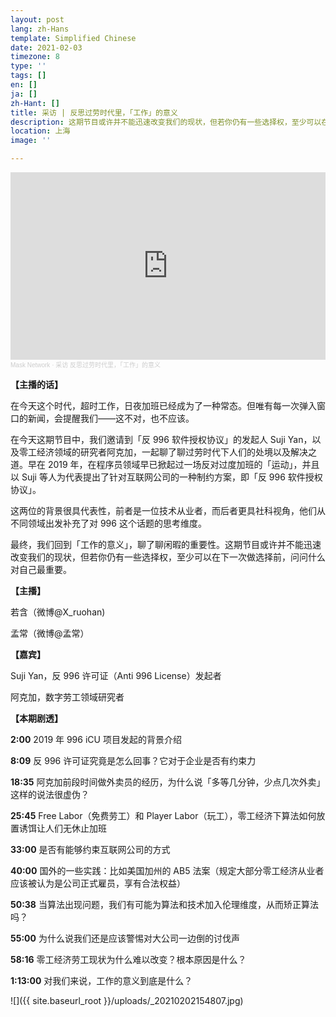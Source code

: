 ```yaml
---
layout: post
lang: zh-Hans
template: Simplified Chinese
date: 2021-02-03
timezone: 8
type: ''
tags: []
en: []
ja: []
zh-Hant: []
title: 采访 | 反思过劳时代里，「工作」的意义
description: 这期节目或许并不能迅速改变我们的现状，但若你仍有一些选择权，至少可以在下一次做选择前，问问什么对自己最重要。
location: 上海
image: ''

---
```

<iframe width="100%" height="300" scrolling="no" frameborder="no" allow="autoplay" src="https://w.soundcloud.com/player/?url=https%3A//api.soundcloud.com/tracks/978143335&color=%23ff5500&auto_play=false&hide_related=false&show_comments=true&show_user=true&show_reposts=false&show_teaser=true&visual=true"></iframe><div style="font-size: 10px; color: #cccccc;line-break: anywhere;word-break: normal;overflow: hidden;white-space: nowrap;text-overflow: ellipsis; font-family: Interstate,Lucida Grande,Lucida Sans Unicode,Lucida Sans,Garuda,Verdana,Tahoma,sans-serif;font-weight: 100;"><a href="https://soundcloud.com/qinghui-891778187" title="Mask Network" target="_blank" style="color: #cccccc; text-decoration: none;">Mask Network</a> · <a href="https://soundcloud.com/qinghui-891778187/ia8afsuwyhto" title="采访  反思过劳时代里，「工作」的意义" target="_blank" style="color: #cccccc; text-decoration: none;">采访  反思过劳时代里，「工作」的意义</a></div>

**【主播的话】**

在今天这个时代，超时工作，日夜加班已经成为了一种常态。但唯有每一次弹入窗口的新闻，会提醒我们——这不对，也不应该。

在今天这期节目中，我们邀请到「反 996 软件授权协议」的发起人 Suji Yan，以及零工经济领域的研究者阿克加，一起聊了聊过劳时代下人们的处境以及解决之道。早在 2019 年，在程序员领域早已掀起过一场反对过度加班的「运动」，并且以 Suji 等人为代表提出了针对互联网公司的一种制约方案，即「反 996 软件授权协议」。

这两位的背景很具代表性，前者是一位技术从业者，而后者更具社科视角，他们从不同领域出发补充了对 996 这个话题的思考维度。

最终，我们回到「工作的意义」，聊了聊闲暇的重要性。这期节目或许并不能迅速改变我们的现状，但若你仍有一些选择权，至少可以在下一次做选择前，问问什么对自己最重要。

**【主播】**

若含（微博@X_ruohan)

孟常（微博@孟常）

**【嘉宾】**

Suji Yan，反 996 许可证（Anti 996 License）发起者

阿克加，数字劳工领域研究者

**【本期剧透】**

**2:00** 2019 年 996 iCU 项目发起的背景介绍

**8:09** 反 996 许可证究竟是怎么回事？它对于企业是否有约束力

**18:35** 阿克加前段时间做外卖员的经历，为什么说「多等几分钟，少点几次外卖」这样的说法很虚伪？

**25:45** Free Labor（免费劳工）和 Player Labor（玩工），零工经济下算法如何放置诱饵让人们无休止加班

**33:00** 是否有能够约束互联网公司的方式

**40:00** 国外的一些实践：比如美国加州的 AB5 法案（规定大部分零工经济从业者应该被认为是公司正式雇员，享有合法权益）

**50:38** 当算法出现问题，我们有可能为算法和技术加入伦理维度，从而矫正算法吗？

**55:00** 为什么说我们还是应该警惕对大公司一边倒的讨伐声

**58:16** 零工经济劳工现状为什么难以改变？根本原因是什么？

**1:13:00** 对我们来说，工作的意义到底是什么？

![]({{ site.baseurl_root }}/uploads/_20210202154807.jpg)